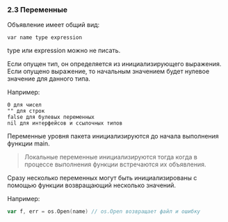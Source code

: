 ### 2.3 Переменные

Объявление имеет общий вид:

```
var name type expression
```

 type или expression можно не писать.

 Если опущен тип, он определяется из инициализирующего выражения. 
 Если опущено выражение, то начальным значением будет нулевое значение для
 данного типа.

 Например:
```shell
0 для чисел
"" для строк
false для булевых переменных
nil для интерфейсов и ссылочных типов
``` 
 
Переменные уровня пакета инициализируются до начала выполнения функции main.

> Локальные переменные инициализируются тогда 
когда в процессе выполнения функции встречаются их объявления.

Сразу несколько переменных могут быть инициализированы с помощью функции
возвращающий несколько значений.

Например:
```go
var f, err = os.Open(name) // os.Open возвращает файл и ошибку
```
